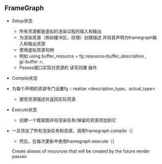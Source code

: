 ## FrameGraph
- Setup状态
  - 所有资源都是虚拟的渲染过程的输入和输出
  - 为渲染资源（例如缓冲区，纹理）创建描述 并将其声明为framegraph输入和输出资源
  - 使用虚拟资源句柄
  - 例如 using buffer_resource     = fg::resource<buffer_description , gl::buffer    >;
  - Passes接口实现对资源的 读写创建 操作
- Compile状态
- 为每个声明的资源专门设置fg :: realize <description_type，actual_type>
  - 接受资源描述并返回实际资源

- Execute状态
  - 创建一个框架图并将渲染任务/保留的资源添加到它
- 一旦添加了所有渲染任务和资源，调用framegraph.compile（）
  - 然后，在每次更新中使用framegraph.execute（）



  Create aliases of	resources	that will	be created by the	future render passes

